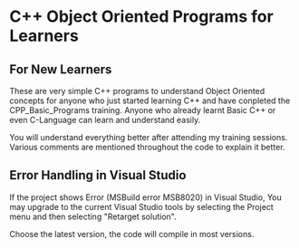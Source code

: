 # C++ Object Oriented Programs for Learners
## For New Learners

These are very simple C++ programs to understand Object Oriented concepts for anyone who just started learning C++ and have conpleted the CPP_Basic_Programs training.
Anyone who already learnt Basic C++ or even C-Language can learn and understand easily.

You will understand everything better after attending my training sessions.
Various comments are mentioned throughout the code to explain it better.

## Error Handling in Visual Studio

If the project shows Error (MSBuild error MSB8020) in Visual Studio, 
You may upgrade to the current Visual Studio tools by selecting the 
Project menu and then selecting "Retarget solution".

Choose the latest version, the code will compile in most versions.
